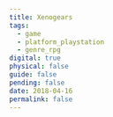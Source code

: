 ```yaml
---
title: Xenogears
tags:
  - game
  - platform_playstation
  - genre_rpg
digital: true
physical: false
guide: false
pending: false
date: 2018-04-16
permalink: false
---
```

